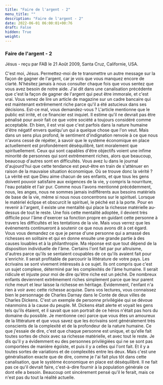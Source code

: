 ```yaml
---
title: "Faire de l'argent - 2"
menu_title: ""
description: "Faire de l'argent - 2"
date: 2022-06-01 06:00:01+00:76
draft: False
hidden: True
weight:
---
```

### Faire de l'argent - 2

Jésus - reçu par FAB le 21 Août 2009, Santa Cruz, Californie, USA.

C'est moi, Jésus.
Permettez-moi de te transmettre un autre message sur la façon de gagner de l'argent, car je vois que vous manquez encore de clarté. N'hésitez jamais à nous consulter chaque fois que vous sentez que vous avez besoin de notre aide.
J'ai dit dans une canalisation précédente que c'est la façon de gagner de l'argent qui peut être immorale, et c'est vrai.
Vous venez de lire un article de magazine sur un cadre bancaire qui est maintenant extrêmement riche parce qu'il a été astucieux dans ses décisions. Est-ce mal, vous demandez-vous ? L'article mentionne que le public est irrité, et ce financier est inquiet. Il estime qu'il ne devrait pas être pénalisé pour avoir fait ce que votre société a toujours considéré comme acceptable.
Eh bien, il est vrai que c'est parfois dans la nature humaine d'être négatif envers quelqu'un qui a quelque chose que l'on veut. Mais dans un sens plus profond, le sentiment d'indignation renvoie à ce que nous n'avons cessé de répéter, à savoir que le système économique en place actuellement est profondément déséquilibré, tant moralement que spirituellement. Ceux qui sont capables d'être objectifs voient une infime minorité de personnes qui sont extrêmement riches, alors que beaucoup, beaucoup d'autres sont en difficultés.
Vous avez lu dans le journal d'aujourd'hui que cette tendance est peut-être en train de s'atténuer en raison de la mauvaise situation économique. Où se trouve donc la vérité ?
La vérité est que Dieu aime chacun de ses enfants, et que tous les gens doivent pouvoir satisfaire aux exigences de la vie, y compris la nourriture, l'eau potable et l'air pur.
Comme nous l'avons mentionné précédemment, nous, les anges, nous ne sommes jamais indifférents aux besoins matériels de base de la vie, même si nous nous concentrons sur le spirituel.
Lorsque le matériel éclipse et obscurcit le spirituel, le péché est à la porte.
Pour en revenir à l'argent, il existe une mentalité qui place la richesse matérielle au-dessus de tout le reste. Une fois cette mentalité adoptée, il devient très difficile pour l'âme d'exercer sa fonction propre en guidant cette personne à travers les difficultés et les tentations de la vie.
Mais vous verrez que les événements continueront à soutenir ce que nous avons dit à cet égard.
Vous vous demandez ce que je pense d'une personne qui a amassé des richesses en solitaire et qui en donne ensuite une grande partie à des causes louables et à la philanthropie.
Ma réponse est que tout dépend de la disposition individuelle de l'âme. Certains l'ont fait par pur altruisme, d'autres parce qu'ils se sentaient coupables de ce qu'ils avaient fait pour s'enrichir.
Il serait profitable de parcourir la littérature de votre pays. Les écrivains se sont vivement intéressés à ce sujet. Ils ont compris que c'est un sujet complexe, déterminé par les complexités de l'âme humaine.
Il serait ridicule et injuste pour moi de dire qu'être riche est un péché. De nombreux enfants deviennent extrêmement riches simplement parce que leur parent riche meurt et leur laisse la richesse en héritage. Évidemment, l'enfant n'a rien à voir avec cette richesse acquise.
Dans vos lectures, vous connaissez bien le personnage de Charles Darnay dans le Conte de deux villes de Charles Dickens. C'est un exemple de personne privilégiée qui se dévoue néanmoins à la cause du peuple. M. Dickens était alerte et voyait les gens tels qu'ils étaient, et il savait que son portrait de ce héros n'était pas hors du domaine du possible.
Je mentionne ceci parce que vous êtes un amoureux de la littérature et que vous savez que les écrivains sont généralement très conscients de la complexité et de la profondeur de la nature humaine.
Ce que j'essaie de dire, c'est que chaque personne est unique, et qu'elle fait toutes sortes de choix avec sa richesse matérielle, et avec tout le reste.
Je dis qu'il y a évidemment eu des personnes privilégiées qui ne se sont pas comportées de manière égoïste, et puis il y a celles qui l'ont fait. Et il y a toutes sortes de variations et de complexités entre les deux.
Mais c'est une généralisation exacte que de dire, comme je l'ai fait plus tôt dans cette canalisation, que le système économique en place est déséquilibré. Il ne fait pas ce qu'il devrait faire, c'est-à-dire fournir à la population générale ce dont elle a besoin. Beaucoup ont sincèrement pensé qu'il le ferait, mais ce n'est pas du tout la réalité actuelle.